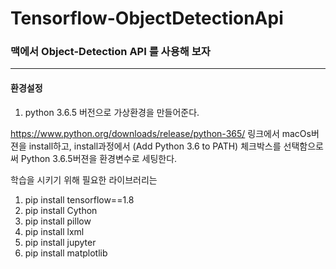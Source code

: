# Tensorflow-ObjectDetectionApi



### 맥에서 Object-Detection API 를 사용해 보자
***  

####  환경설정

1. python 3.6.5 버전으로 가상환경을 만들어준다.

https://www.python.org/downloads/release/python-365/ 링크에서 macOs버젼을 install하고, 
install과정에서 (Add Python 3.6 to PATH) 체크박스를 선택함으로써 Python 3.6.5버젼을 환경변수로 세팅한다.





학습을 시키기 위해 필요한 라이브러리는
1. pip install tensorflow==1.8
2. pip install Cython
3. pip install pillow
4. pip install lxml
5. pip install jupyter
6. pip install matplotlib
